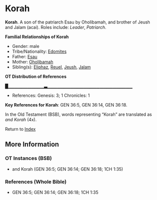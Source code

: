 # Korah
**Korah**. 
A son of the patriarch Esau by Oholibamah, and brother of Jeush and Jalam (acai). 
Roles include: 
_Leader_, _Patriarch_. 




**Familial Relationships of Korah**


* Gender: male
* Tribe/Nationality: [Edomites](../../../groups/md/acai/Edom.md)
* Father: [Esau](Esau.md)
* Mother: [Oholibamah](Oholibamah.md)
* Sibling(s): [Eliphaz](Eliphaz.md), [Reuel](Reuel.3.md), [Jeush](Jeush.md), [Jalam](Jalam.md)


**OT Distribution of References**

█▁▁▁▁▁▁▁▁▁▁▁▃▁▁▁▁▁▁▁▁▁▁▁▁▁▁▁▁▁▁▁▁▁▁▁▁▁▁
* References: Genesis: 3; 1 Chronicles: 1



**Key References for Korah**: 
GEN 36:5, GEN 36:14, GEN 36:18. 


In the Old Testament (BSB), words representing “Korah” are translated as 
*and Korah* (4x). 




Return to [Index](00-Index.md)

## More Information

### OT Instances (BSB)

* and Korah (GEN 36:5; GEN 36:14; GEN 36:18; 1CH 1:35)



### References (Whole Bible)

* GEN 36:5; GEN 36:14; GEN 36:18; 1CH 1:35



